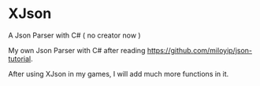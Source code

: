 # XJson

A Json Parser with C# ( no creator now )

My own Json Parser with C# after reading https://github.com/miloyip/json-tutorial.

After using XJson in my games, I will add much more functions in it.
